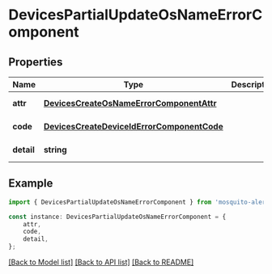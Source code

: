 # DevicesPartialUpdateOsNameErrorComponent


## Properties

Name | Type | Description | Notes
------------ | ------------- | ------------- | -------------
**attr** | [**DevicesCreateOsNameErrorComponentAttr**](DevicesCreateOsNameErrorComponentAttr.md) |  | [default to undefined]
**code** | [**DevicesCreateDeviceIdErrorComponentCode**](DevicesCreateDeviceIdErrorComponentCode.md) |  | [default to undefined]
**detail** | **string** |  | [default to undefined]

## Example

```typescript
import { DevicesPartialUpdateOsNameErrorComponent } from 'mosquito-alert';

const instance: DevicesPartialUpdateOsNameErrorComponent = {
    attr,
    code,
    detail,
};
```

[[Back to Model list]](../README.md#documentation-for-models) [[Back to API list]](../README.md#documentation-for-api-endpoints) [[Back to README]](../README.md)
